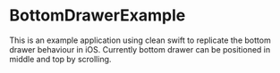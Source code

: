 # BottomDrawerExample

This is an example application using clean swift to replicate the bottom drawer behaviour in iOS. Currently bottom drawer can be positioned in middle and top by scrolling. 

